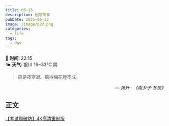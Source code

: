 ```yaml
---
title: 06-13
description: 因噎废食
pubDate: 2025-06-13
image: /image/p22.png
categories:
  - life
tags:
  - day
---
```

📅 **时间**: 22:15  
🌤️ **天气**: 银川 16~33℃ 阴

> 应是夜寒凝。恼得梅花睡不成。

<cite style="text-align: right; display: block;">— 黄升 · 《南乡子·冬夜》</cite>

## 正文


[【考试周破防】4K高清重制版](https://www.bilibili.com/video/BV1XM4y1c7Jp/)